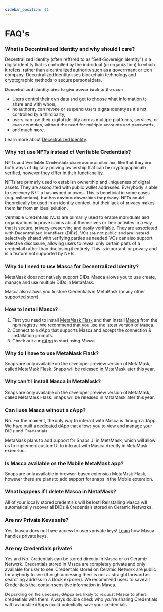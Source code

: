 ```yaml
---
sidebar_position: 11
---
```


# FAQ's

### What is Decentralized Identity and why should I care?

Decentralized Identity (often reffered to as "Self-Sovereign Identity") is a digital identity that is controlled by the individual (or organization) to which it refers, rather than a centralized authority such as a governmant or tech company. Decentralized Identity uses blockchain technology and cryptographic methods to secure personal data.

Decentralized Identity aims to give power back to the user:

- Users control their own data and get to choose what information to share and with whom,
- no authority can revoke or suspend Users digital identity as it's not controlled by a third party,
- users can use their digital identity across multiple platforms, services, or even countries, without the need for multiple accounts and passwords,
- and much more.

Learn more about [Decentralized Identity](/docs/category/decentralized-or-self-sovereign-identity-ssi).

### Why not use NFTs instead of Verifiable Credentials?

NFTs and Verifiable Credentials share some similarities, like that they are both ways of digitally proving ownership that can be cryptographically verified, however they differ in their functionality.

NFTs are primarly used to establish ownership and uniqueness of digital assets. They are associated with public wallet addresses. Everybody is able to see every NFT a has owned or owns. This is beneficial in some cases (e.g. collections), but has obvious downsides for privacy. NFTs could theoretically be used in an identity context, but their lack of privacy makes them far from an ideal solution.

Verifiable Credentials (VCs) are primarily used to enable individuals and organizations to prove claims about themselves or their activites in a way that is secure, privacy-preserving and easily verifiable. They are associated with Decentralized Identifiers (DIDs). VCs are not public and are instead selectively shared with verifying parties as needed. VCs can also support selective disclosure, allowing users to reveal only certain parts of a credentail rather than disclosing it entirely. This is important for privacy and is a feature not supported by NFTs.

### Why do I need to use Masca for Decentralized Identity?

MetaMask does not natively support DIDs. Masca allows you to use create, manage and use multiple DIDs in MetaMask.

Masca also allows you to store Credentials in MetaMask (or any other supported store).

### How to install Masca?

1. First you need to install [MetaMask Flask](https://metamask.io/flask/) and then install [Masca](https://www.npmjs.com/package/@blockchain-lab-um/masca) from the npm registry. We recommend that you use the latest version of Masca.
2. Connect to a dApp that supports Masca and accept the connection & installation prompts.
3. Check out our [dApp](https://masca.io) to start using Masca.

### Why do I have to use MetaMask Flask?

Snaps are only available on the developer preview version of MetaMask, called MetaMask Flask. Snaps will be released in MetaMask later this year.

### Why can't I install Masca in MetaMask?

Snaps are only available on the developer preview version of MetaMask, called MetaMask Flask. Snaps will be released in MetaMask later this year.

### Can I use Masca without a dApp?

No. For the moment, the only way to interact with Masca is through a dApp. We have built a [dedicated dApp](https://masca.io) that allows you to view and manage your DIDs and Credentials.

MetaMask plans to add support for Snaps UI in MetaMask, which will allow us to implement custom UI to interact with Masca directly in MetaMask extension.

### Is Masca available on the Mobile MetaMask app?

Snaps are only available in browser-based extension MetaMask Flask, however there are plans to add support for snaps in the Mobile extension.

### What happens if I delete Masca in MetaMask?

All of your locally stored credentials will be lost! Reinstalling Masca will automatically recover all DIDs & Credentials stored on Ceramic Networks.

### Are my Private Keys safe?

Yes. Masca does not have access to users private keys! [Learn](./masca/design.md) how Masca handles private keys.

### Are my Credentials private?

Yes and No. Credentials can be stored directly in Masca or on Ceramic Network. Credentials stored in Masca are completely private and only available for user to see. Credentials stored on Ceramic Network are public for anybody to see (though accessing them is not as straight forward as searching address in a block explorer). We recommend users to save all Credentials that contain sensitive information in Masca.

Depending on the usecase, dApps are likely to request Masca to share credentials with them. Always double check who you're sharing Credentials with as hostile dApps could potentially save your credentials.
